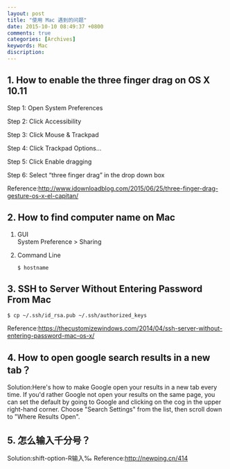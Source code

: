```yaml
---
layout: post
title: "使用 Mac 遇到的问题"
date: 2015-10-10 08:49:37 +0800
comments: true
categories: [Archives]
keywords: Mac
discription: 
---
```


## 1. How to enable the three finger drag on OS X 10.11
Step 1: Open System Preferences

Step 2: Click Accessibility

Step 3: Click Mouse & Trackpad

Step 4: Click Trackpad Options…

Step 5: Click Enable dragging

Step 6: Select “three finger drag” in the drop down box

Reference:http://www.idownloadblog.com/2015/06/25/three-finger-drag-gesture-os-x-el-capitan/
<!-- more -->

## 2. How to find computer name on Mac
1. GUI  
 System Preference > Sharing
 
2. Command Line
	
	```
	$ hostname
	```
	
## 3. SSH to Server Without Entering Password From Mac 

```
$ cp ~/.ssh/id_rsa.pub ~/.ssh/authorized_keys
```

Reference:https://thecustomizewindows.com/2014/04/ssh-server-without-entering-password-mac-os-x/

## 4. How to open google search results in a new tab？

Solution:Here's how to make Google open your results in a new tab every time. If you'd rather Google not open your results on the same page, you can set the default by going to Google and clicking on the cog in the upper right-hand corner. Choose "Search Settings" from the list, then scroll down to "Where Results Open".

## 5. 怎么输入千分号？
Solution:shift-option-R输入‰
Reference:http://newping.cn/414


